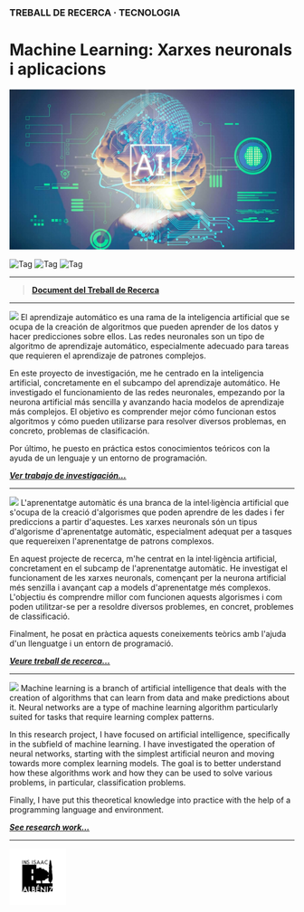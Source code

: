 ### TREBALL DE RECERCA · TECNOLOGIA

# Machine Learning: Xarxes neuronals i aplicacions

![Banner](docs/files/2.jpg)

![Tag](https://img.shields.io/badge/Realitzat_per-Víctor_Huertes_Montes-1DB4BF)
![Tag](https://img.shields.io/badge/Supervisat_per-Miguel_Ángel_Marín-E6CE81)
![Tag](https://img.shields.io/badge/Durant_el_curs-Batxillerat_2022-E38336)

---

> [**Document del Treball de Recerca**](docs/original.pdf)

---

<img src="https://www.speedrun.com/images/flags/es.png" style="height: 15px">
El aprendizaje automático es una rama de la inteligencia artificial que se ocupa de la creación de algoritmos que pueden aprender de los datos y hacer predicciones sobre ellos. Las redes neuronales son un tipo de algoritmo de aprendizaje automático, especialmente adecuado para tareas que requieren el aprendizaje de patrones complejos.

En este proyecto de investigación, me he centrado en la inteligencia artificial, concretamente en el subcampo del aprendizaje automático. He investigado el funcionamiento de las redes neuronales, empezando por la neurona artificial más sencilla y avanzando hacia modelos de aprendizaje más complejos. El objetivo es comprender mejor cómo funcionan estos algoritmos y cómo pueden utilizarse para resolver diversos problemas, en concreto, problemas de clasificación.

Por último, he puesto en práctica estos conocimientos teóricos con la ayuda de un lenguaje y un entorno de programación.

[***Ver trabajo de investigación...***](docs/spanish.md)

---

<img src="https://www.speedrun.com/images/flags/es/ct.png" style="height: 15px">
L'aprenentatge automàtic és una branca de la intel·ligència artificial que s'ocupa de la creació d'algorismes que poden aprendre de les dades i fer prediccions a partir d'aquestes. Les xarxes neuronals són un tipus d'algorisme d'aprenentatge automàtic, especialment adequat per a tasques que requereixen l'aprenentatge de patrons complexos.

En aquest projecte de recerca, m'he centrat en la intel·ligència artificial, concretament en el subcamp de l'aprenentatge automàtic. He investigat el funcionament de les xarxes neuronals, començant per la neurona artificial més senzilla i avançant cap a models d'aprenentatge més complexos. L'objectiu és comprendre millor com funcionen aquests algorismes i com poden utilitzar-se per a resoldre diversos problemes, en concret, problemes de classificació.

Finalment, he posat en pràctica aquests coneixements teòrics amb l'ajuda d'un llenguatge i un entorn de programació.

[***Veure treball de recerca...***](docs/catalan.md)

---

<img src="https://www.speedrun.com/images/flags/gb.png" style="height: 15px">
Machine learning is a branch of artificial intelligence that deals with the creation of algorithms that can learn from data and make predictions about it. Neural networks are a type of machine learning algorithm particularly suited for tasks that require learning complex patterns.

In this research project, I have focused on artificial intelligence, specifically in the subfield of machine learning. I have investigated the operation of neural networks, starting with the simplest artificial neuron and moving towards more complex learning models. The goal is to better understand how these algorithms work and how they can be used to solve various problems, in particular, classification problems.

Finally, I have put this theoretical knowledge into practice with the help of a programming language and environment.

[***See research work...***](docs/english.md)

---

<img src="docs/files/3.png" alt="Logo" width="100" height="100">